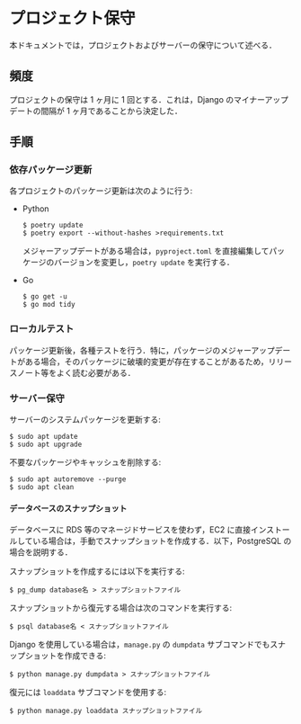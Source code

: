 # プロジェクト保守

本ドキュメントでは，プロジェクトおよびサーバーの保守について述べる．

## 頻度

プロジェクトの保守は 1 ヶ月に 1 回とする．これは，Django のマイナーアップデートの間隔が 1 ヶ月であることから決定した．

## 手順

### 依存パッケージ更新

各プロジェクトのパッケージ更新は次のように行う:

- Python

  ```console
  $ poetry update
  $ poetry export --without-hashes >requirements.txt
  ```

  メジャーアップデートがある場合は，`pyproject.toml` を直接編集してパッケージのバージョンを変更し，`poetry update` を実行する．

- Go

  ```console
  $ go get -u
  $ go mod tidy
  ```

### ローカルテスト

パッケージ更新後，各種テストを行う．特に，パッケージのメジャーアップデートがある場合，そのパッケージに破壊的変更が存在することがあるため，リリースノート等をよく読む必要がある．

### サーバー保守

サーバーのシステムパッケージを更新する:

```console
$ sudo apt update
$ sudo apt upgrade
```

不要なパッケージやキャッシュを削除する:

```console
$ sudo apt autoremove --purge
$ sudo apt clean
```

#### データベースのスナップショット

データベースに RDS 等のマネージドサービスを使わず，EC2 に直接インストールしている場合は，手動でスナップショットを作成する．以下，PostgreSQL の場合を説明する．

スナップショットを作成するには以下を実行する:

```console
$ pg_dump database名 > スナップショットファイル
```

スナップショットから復元する場合は次のコマンドを実行する:

```console
$ psql database名 < スナップショットファイル
```

Django を使用している場合は，`manage.py` の `dumpdata` サブコマンドでもスナップショットを作成できる:

```console
$ python manage.py dumpdata > スナップショットファイル
```

復元には `loaddata` サブコマンドを使用する:

```console
$ python manage.py loaddata スナップショットファイル
```
